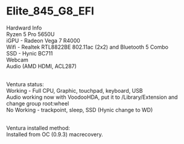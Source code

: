 # Elite_845_G8_EFI <br>
Hardward Info <br>
Ryzen 5 Pro 5650U <br>
iGPU - Radeon Vega 7 R4000 <br>
Wifi - Realtek RTL8822BE 802.11ac (2x2) and Bluetooth 5 Combo <br>
SSD - Hynic BC711 <br>
Webcam <br>
Audio (AMD HDMI, ACL287) <br><br>

Ventura status: <br>
Working - Full CPU, Graphic, touchpad, keyboard, USB <br>
Audio working now with VoodooHDA, put it to /Library/Extension and change group root:wheel <br>
No Working - trackpoint, sleep, SSD (Hynic change to WD) <br><br>

Ventura installed method: <br>
Installed from OC (0.9.3) macrecovery. <br>

